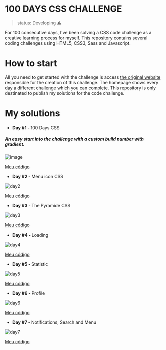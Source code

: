 # 100 DAYS CSS CHALLENGE 
> status: Developing ⚠️

For 100 consecutive days, I've been solving a CSS code challenge as a creative learning process for myself. This repository contains several coding challenges using HTML5, CSS3, Sass and Javascript. 

# How to start
All you need to get started with the challenge is access <a href="https://100dayscss.com">the original website</a> responsible for the creation of this challenge. The homepage shows every day a different challenge which you can complete. This repository is only destinated to publish my solutions for the code challenge.

# My solutions 
+ <strong> Day #1 - </strong> 100 Days CSS
##### An easy start into the challenge with a custom build number with gradient.
![image](https://user-images.githubusercontent.com/83260908/127424071-a323e989-c3a9-4631-a749-04c0791f1eb8.png)

<a href="https://github.com/Camille846/100DaysCSS/tree/master/day-01">Meu código</a>

+ <strong> Day #2 - </strong> Menu icon CSS

![day2](https://user-images.githubusercontent.com/83260908/127424405-1c85c1f4-b513-46de-ba52-0e8861374735.gif)

<a href="https://github.com/Camille846/100DaysCSS/tree/master/day-02">Meu código</a>

+ <strong> Day #3 - </strong> The Pyramide CSS

![day3](https://user-images.githubusercontent.com/83260908/127425249-ceb3fdfb-561b-4181-95df-4f57a1c2a2d3.gif)

<a href="https://github.com/Camille846/100DaysCSS/tree/master/day-03">Meu código</a>

+ <strong> Day #4 - </strong> Loading

![day4](https://user-images.githubusercontent.com/83260908/127425248-90f95f2d-96bc-45fd-a4e7-87ee5f4ddb33.gif)

<a href="https://github.com/Camille846/100DaysCSS/tree/master/day-04">Meu código</a>

+ <strong> Day #5 - </strong> Statistic

![day5](https://user-images.githubusercontent.com/83260908/127425247-666207b1-2e73-4bfb-873d-0a7e1d01a2bc.gif)

<a href="https://github.com/Camille846/100DaysCSS/tree/master/day-05">Meu código</a>

+ <strong> Day #6 - </strong> Profile

![day6](https://user-images.githubusercontent.com/83260908/127426726-f5715c06-95d9-4c1e-80c1-a59ee4c662d5.gif)

<a href="https://github.com/Camille846/100DaysCSS/tree/master/day-06">Meu código</a>

+ <strong> Day #7 - </strong> Notifications, Search and Menu

![day7](https://user-images.githubusercontent.com/83260908/127426720-a8637940-937a-4f10-90bb-a89add4ee2f5.gif)

<a href="https://github.com/Camille846/100DaysCSS/tree/master/day-07">Meu código</a>

